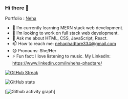 ### Hi there 👋
Portfolio : <a href='https://nehap0.github.io/'>Neha</a>


- 🌱 I’m currently learning MERN stack web development.
- 👯 I’m looking to work on full stack web development.
- 💬 Ask me about HTML, CSS, JavaScript, React.
- 📫 How to reach me: nehaphadtare334@gmail.com
- 😄 Pronouns: She/Her
- ⚡ Fun fact: I love listening to music.
 My LinkedIn: https://www.linkedin.com/in/neha-phadtare/
 
 
[![GitHub Streak](https://streak-stats.demolab.com/?user=NehaP0&theme=radical)](https://git.io/streak-stats)


![GitHub stats](https://github-readme-stats.vercel.app/api?username=NehaP0&show_icons=true&theme=radical)

[![Github activity graph](https://github-readme-activity-graph.cyclic.app/graph?username=NehaP0&bg_color=fffff0&color=708090&line=24292e&point=24292e&area=true&hide_border=true)]







